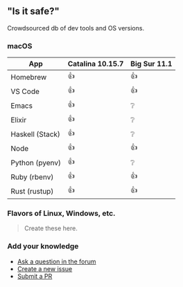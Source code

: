 ## "Is it safe?"

Crowdsourced db of dev tools and OS versions.

### macOS

App             | Catalina 10.15.7 | Big Sur 11.1
--------------- | ---------------- | ------------ 
Homebrew        | :+1: | :+1:
VS Code         | :+1: | :+1:
Emacs           | :+1: | :grey_question:
Elixir          | :+1: | :grey_question:
Haskell (Stack) | :+1: | :grey_question:
Node            | :+1: | :+1:
Python (pyenv)  | :+1: | :grey_question:
Ruby (rbenv)    | :+1: | :+1:
Rust (rustup)   | :+1: | :+1:

### Flavors of Linux, Windows, etc.

> Create these here.

### Add your knowledge

* [Ask a question in the forum](https://github.com/dogweather/safe-to-upgrade/discussions)
* [Create a new issue](https://github.com/dogweather/safe-to-upgrade/issues)
* [Submit a PR](https://github.com/dogweather/safe-to-upgrade/edit/master/README.md)

